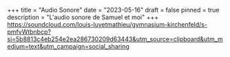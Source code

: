 +++
title = "Audio Sonore"
date = "2023-05-16"
draft = false
pinned = true
description = "L'audio sonore de Samuel et moi"
+++
https://soundcloud.com/louis-luyetmathieu/gymnasium-kirchenfeld/s-pmfvWtbnbcp?si=5b8813c4eb254e2ea286730209d63443&utm_source=clipboard&utm_medium=text&utm_campaign=social_sharing